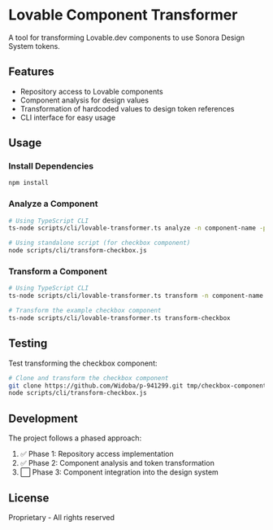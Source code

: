 # Lovable Component Transformer

A tool for transforming Lovable.dev components to use Sonora Design System tokens.

## Features

- Repository access to Lovable components
- Component analysis for design values
- Transformation of hardcoded values to design token references
- CLI interface for easy usage

## Usage

### Install Dependencies

```bash
npm install
```

### Analyze a Component

```bash
# Using TypeScript CLI
ts-node scripts/cli/lovable-transformer.ts analyze -n component-name -p path/to/repo

# Using standalone script (for checkbox component)
node scripts/cli/transform-checkbox.js
```

### Transform a Component

```bash
# Using TypeScript CLI
ts-node scripts/cli/lovable-transformer.ts transform -n component-name -p path/to/repo -d output/path

# Transform the example checkbox component
ts-node scripts/cli/lovable-transformer.ts transform-checkbox
```

## Testing

Test transforming the checkbox component:

```bash
# Clone and transform the checkbox component
git clone https://github.com/Widoba/p-941299.git tmp/checkbox-component
node scripts/cli/transform-checkbox.js
```

## Development

The project follows a phased approach:

1. ✅ Phase 1: Repository access implementation
2. ✅ Phase 2: Component analysis and token transformation
3. ⬜ Phase 3: Component integration into the design system

## License

Proprietary - All rights reserved